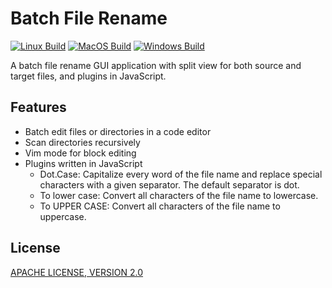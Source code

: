 # Batch File Rename

[![Linux Build](https://github.com/caoccao/BatchFileRename/actions/workflows/linux_build.yml/badge.svg)](https://github.com/caoccao/BatchFileRename/actions/workflows/linux_build.yml) [![MacOS Build](https://github.com/caoccao/BatchFileRename/actions/workflows/macos_build.yml/badge.svg)](https://github.com/caoccao/BatchFileRename/actions/workflows/macos_build.yml) [![Windows Build](https://github.com/caoccao/BatchFileRename/actions/workflows/windows_build.yml/badge.svg)](https://github.com/caoccao/BatchFileRename/actions/workflows/windows_build.yml)

A batch file rename GUI application with split view for both source and target files, and plugins in JavaScript.

## Features

* Batch edit files or directories in a code editor
* Scan directories recursively
* Vim mode for block editing
* Plugins written in JavaScript
  * Dot.Case: Capitalize every word of the file name and replace special characters with a given separator. The default separator is dot.
  * To lower case: Convert all characters of the file name to lowercase.
  * To UPPER CASE: Convert all characters of the file name to uppercase.

## License

[APACHE LICENSE, VERSION 2.0](LICENSE)
